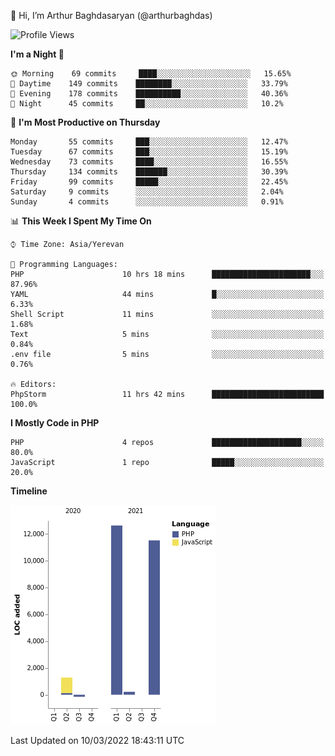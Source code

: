 👋 Hi, I’m Arthur Baghdasaryan (@arthurbaghdas)


<!--START_SECTION:waka-->
![Profile Views](http://img.shields.io/badge/Profile%20Views-0-blue)

**I'm a Night 🦉** 

```text
🌞 Morning    69 commits     ████░░░░░░░░░░░░░░░░░░░░░   15.65% 
🌆 Daytime    149 commits    ████████░░░░░░░░░░░░░░░░░   33.79% 
🌃 Evening    178 commits    ██████████░░░░░░░░░░░░░░░   40.36% 
🌙 Night      45 commits     ██░░░░░░░░░░░░░░░░░░░░░░░   10.2%

```
📅 **I'm Most Productive on Thursday** 

```text
Monday       55 commits     ███░░░░░░░░░░░░░░░░░░░░░░   12.47% 
Tuesday      67 commits     ███░░░░░░░░░░░░░░░░░░░░░░   15.19% 
Wednesday    73 commits     ████░░░░░░░░░░░░░░░░░░░░░   16.55% 
Thursday     134 commits    ███████░░░░░░░░░░░░░░░░░░   30.39% 
Friday       99 commits     █████░░░░░░░░░░░░░░░░░░░░   22.45% 
Saturday     9 commits      ░░░░░░░░░░░░░░░░░░░░░░░░░   2.04% 
Sunday       4 commits      ░░░░░░░░░░░░░░░░░░░░░░░░░   0.91%

```


📊 **This Week I Spent My Time On** 

```text
⌚︎ Time Zone: Asia/Yerevan

💬 Programming Languages: 
PHP                      10 hrs 18 mins      ██████████████████████░░░   87.96% 
YAML                     44 mins             █░░░░░░░░░░░░░░░░░░░░░░░░   6.33% 
Shell Script             11 mins             ░░░░░░░░░░░░░░░░░░░░░░░░░   1.68% 
Text                     5 mins              ░░░░░░░░░░░░░░░░░░░░░░░░░   0.84% 
.env file                5 mins              ░░░░░░░░░░░░░░░░░░░░░░░░░   0.76%

🔥 Editors: 
PhpStorm                 11 hrs 42 mins      █████████████████████████   100.0%

```

**I Mostly Code in PHP** 

```text
PHP                      4 repos             ████████████████████░░░░░   80.0% 
JavaScript               1 repo              █████░░░░░░░░░░░░░░░░░░░░   20.0%

```


**Timeline**

![Chart not found](https://raw.githubusercontent.com/arthurbaghdas/arthurbaghdas/main/charts/bar_graph.png) 


 Last Updated on 10/03/2022 18:43:11 UTC
<!--END_SECTION:waka-->
